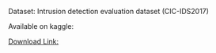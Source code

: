 Dataset:
Intrusion detection evaluation dataset (CIC-IDS2017)


Available on kaggle:

 
 [Download Link: ](https://www.kaggle.com/datasets/chethuhn/network-intrusion-dataset?utm_source=chatgpt.com&select=Friday-WorkingHours-Afternoon-DDos.pcap_ISCX.csv
)  
